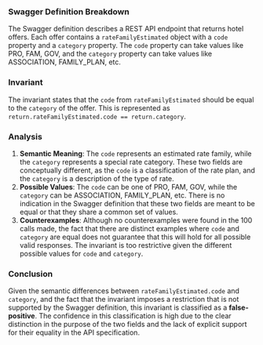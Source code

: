 ### Swagger Definition Breakdown
The Swagger definition describes a REST API endpoint that returns hotel offers. Each offer contains a `rateFamilyEstimated` object with a `code` property and a `category` property. The `code` property can take values like PRO, FAM, GOV, and the `category` property can take values like ASSOCIATION, FAMILY_PLAN, etc.

### Invariant
The invariant states that the `code` from `rateFamilyEstimated` should be equal to the `category` of the offer. This is represented as `return.rateFamilyEstimated.code == return.category`.

### Analysis
1. **Semantic Meaning**: The `code` represents an estimated rate family, while the `category` represents a special rate category. These two fields are conceptually different, as the `code` is a classification of the rate plan, and the `category` is a description of the type of rate. 
2. **Possible Values**: The `code` can be one of PRO, FAM, GOV, while the `category` can be ASSOCIATION, FAMILY_PLAN, etc. There is no indication in the Swagger definition that these two fields are meant to be equal or that they share a common set of values. 
3. **Counterexamples**: Although no counterexamples were found in the 100 calls made, the fact that there are distinct examples where `code` and `category` are equal does not guarantee that this will hold for all possible valid responses. The invariant is too restrictive given the different possible values for `code` and `category`.

### Conclusion
Given the semantic differences between `rateFamilyEstimated.code` and `category`, and the fact that the invariant imposes a restriction that is not supported by the Swagger definition, this invariant is classified as a **false-positive**. The confidence in this classification is high due to the clear distinction in the purpose of the two fields and the lack of explicit support for their equality in the API specification.

